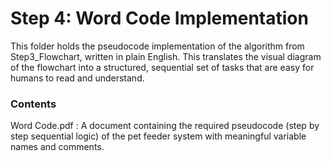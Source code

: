 # Step 4: Word Code Implementation

This folder holds the pseudocode implementation of the algorithm from Step3_Flowchart, written in plain English. This translates the visual diagram of the flowchart into a structured, sequential set of tasks that are easy for humans to read and understand.

### Contents

Word Code.pdf : A document containing the required pseudocode (step by step sequential logic) of the pet feeder system with meaningful variable names and comments.
